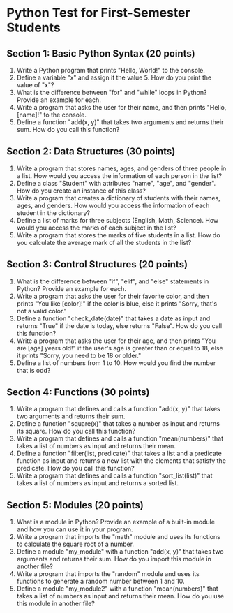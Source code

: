 Python Test for First-Semester Students
======================================

Section 1: Basic Python Syntax (20 points)
----------------------------------------

1. Write a Python program that prints "Hello, World!" to the console.
2. Define a variable "x" and assign it the value 5. How do you print the 
value of "x"?
3. What is the difference between "for" and "while" loops in Python? 
Provide an example for each.
4. Write a program that asks the user for their name, and then prints 
"Hello, [name]!" to the console.
5. Define a function "add(x, y)" that takes two arguments and returns 
their sum. How do you call this function?

Section 2: Data Structures (30 points)
----------------------------------------

1. Write a program that stores names, ages, and genders of three people in
a list. How would you access the information of each person in the list?
2. Define a class "Student" with attributes "name", "age", and "gender". 
How do you create an instance of this class?
3. Write a program that creates a dictionary of students with their names,
ages, and genders. How would you access the information of each student in
the dictionary?
4. Define a list of marks for three subjects (English, Math, Science). How
would you access the marks of each subject in the list?
5. Write a program that stores the marks of five students in a list. How 
do you calculate the average mark of all the students in the list?

Section 3: Control Structures (20 points)
----------------------------------------

1. What is the difference between "if", "elif", and "else" statements in 
Python? Provide an example for each.
2. Write a program that asks the user for their favorite color, and then 
prints "You like [color]!" if the color is blue, else it prints "Sorry, 
that's not a valid color."
3. Define a function "check_date(date)" that takes a date as input and 
returns "True" if the date is today, else returns "False". How do you call
this function?
4. Write a program that asks the user for their age, and then prints "You 
are [age] years old!" if the user's age is greater than or equal to 18, 
else it prints "Sorry, you need to be 18 or older."
5. Define a list of numbers from 1 to 10. How would you find the number 
that is odd?

Section 4: Functions (30 points)
------------------------------

1. Write a program that defines and calls a function "add(x, y)" that 
takes two arguments and returns their sum.
2. Define a function "square(x)" that takes a number as input and returns 
its square. How do you call this function?
3. Write a program that defines and calls a function "mean(numbers)" that 
takes a list of numbers as input and returns their mean.
4. Define a function "filter(list, predicate)" that takes a list and a 
predicate function as input and returns a new list with the elements that 
satisfy the predicate. How do you call this function?
5. Write a program that defines and calls a function "sort_list(list)" 
that takes a list of numbers as input and returns a sorted list.

Section 5: Modules (20 points)
------------------------------

1. What is a module in Python? Provide an example of a built-in module and
how you can use it in your program.
2. Write a program that imports the "math" module and uses its functions 
to calculate the square root of a number.
3. Define a module "my_module" with a function "add(x, y)" that takes two 
arguments and returns their sum. How do you import this module in another 
file?
4. Write a program that imports the "random" module and uses its functions
to generate a random number between 1 and 10.
5. Define a module "my_module2" with a function "mean(numbers)" that takes
a list of numbers as input and returns their mean. How do you use this 
module in another file?